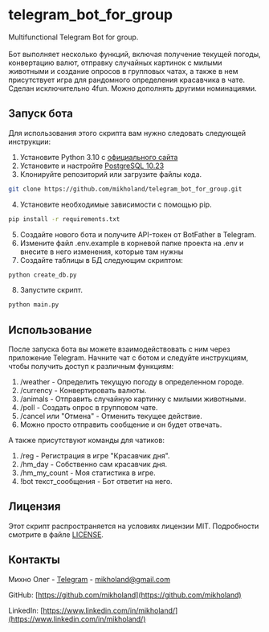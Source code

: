 # telegram_bot_for_group
Multifunctional Telegram Bot for group. <br><br>
Бот выполняет несколько функций, включая получение текущей погоды, 
конвертацию валют, отправку случайных картинок с милыми животными и 
создание опросов в групповых чатах, а также в нем присутствует игра
для рандомного определения красавчика в чате. <br>
Сделан исключительно 4fun. Можно дополнять другими номинациями.

## Запуск бота
Для использования этого скрипта вам нужно следовать следующей инструкции:
1. Установите Python 3.10 с [официального сайта](https://www.python.org/)
2. Установите и настройте [PostgreSQL 10.23](https://www.postgresql.org/)
3. Клонируйте репозиторий или загрузите файлы кода.
```sh
git clone https://github.com/mikholand/telegram_bot_for_group.git
```
4. Установите необходимые зависимости с помощью pip.
```sh
pip install -r requirements.txt
```
5. Создайте нового бота и получите API-токен от BotFather в Telegram.
6. Измените файл .env.example в корневой папке проекта на .env и внесите в
него изменения, которые там нужны
7. Создайте таблицы в БД следующим скриптом:
```sh
python create_db.py
```
8. Запустите скрипт.
```sh
python main.py
```

## Использование
После запуска бота вы можете взаимодействовать с ним через приложение 
Telegram. Начните чат с ботом и следуйте инструкциям, чтобы получить 
доступ к различным функциям:
1. /weather - Определить текущую погоду в определенном городе.
2. /currency - Конвертировать валюты.
3. /animals - Отправить случайную картинку с милыми животными.
4. /poll - Создать опрос в групповом чате.
5. /cancel или "Отмена" - Отменить текущее действие.
6. Можно просто отправить сообщение и он будет отвечать.

А также присутствуют команды для чатиков:
1. /reg - Регистрация в игре "Красавчик дня".
2. /hm_day - Собственно сам красавчик дня.
3. /hm_my_count - Моя статистика в игре.
4. !bot текст_сообщения - Бот ответит на него.

## Лицензия
Этот скрипт распространяется на условиях лицензии MIT. 
Подробности смотрите в файле
[LICENSE](https://github.com/mikholand/telegram_bot_for_group/blob/master/LICENSE).

## Контакты
Михно Олег - [Telegram](https://t.me/mikholand) - mikholand@gmail.com

GitHub: [https://github.com/mikholand](https://github.com/mikholand)

LinkedIn: [https://www.linkedin.com/in/mikholand/](https://www.linkedin.com/in/mikholand/)
